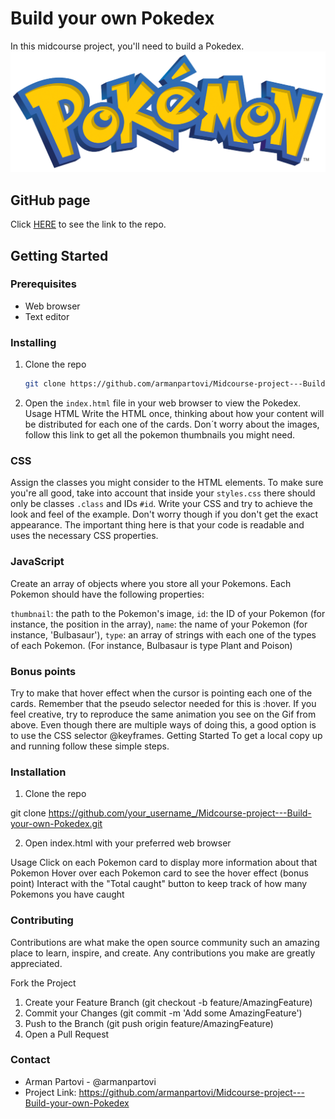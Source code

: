 # Build your own Pokedex

In this midcourse project, you'll need to build a Pokedex.
<img src="https://github.com/armanpartovi/Midcourse-project---Build-your-own-Pokedex/blob/main/media/pokemon_logo.png" alt="Alt text" title="Optional title">

## GitHub page
Click [HERE](https://devcodepush.github.io/Midcourse-project---Build-your-own-Pokedex/) to see the link to the repo.

## Getting Started

### Prerequisites

- Web browser
- Text editor

### Installing

1. Clone the repo

   ```sh
   git clone https://github.com/armanpartovi/Midcourse-project---Build-your-own-Pokedex.git

   ```

2. Open the `index.html` file in your web browser to view the Pokedex.
   Usage
   HTML
   Write the HTML once, thinking about how your content will be distributed for each one of the cards. Don´t worry about the images, follow this link to get all the pokemon thumbnails you might need.

### CSS
Assign the classes you might consider to the HTML elements. To make sure you're all good, take into account that inside your `styles.css` there should only be classes `.class` and IDs `#id`. Write your CSS and try to achieve the look and feel of the example. Don't worry though if you don't get the exact appearance. The important thing here is that your code is readable and uses the necessary CSS properties.


### JavaScript
Create an array of objects where you store all your Pokemons. Each Pokemon should have the following properties:

`thumbnail`: the path to the Pokemon's image,
`id`: the ID of your Pokemon (for instance, the position in the array),
`name`: the name of your Pokemon (for instance, 'Bulbasaur'),
`type`: an array of strings with each one of the types of each Pokemon. (For instance, Bulbasaur is type Plant and Poison)


### Bonus points
Try to make that hover effect when the cursor is pointing each one of the cards. Remember that the pseudo selector needed for this is :hover.
If you feel creative, try to reproduce the same animation you see on the Gif from above. Even though there are multiple ways of doing this, a good option is to use the CSS selector @keyframes.
Getting Started
To get a local copy up and running follow these simple steps.


### Installation

1. Clone the repo

git clone https://github.com/your_username_/Midcourse-project---Build-your-own-Pokedex.git

2. Open index.html with your preferred web browser

Usage
Click on each Pokemon card to display more information about that Pokemon
Hover over each Pokemon card to see the hover effect (bonus point)
Interact with the "Total caught" button to keep track of how many Pokemons you have caught

### Contributing
Contributions are what make the open source community such an amazing place to learn, inspire, and create. Any contributions you make are greatly appreciated.

Fork the Project

1. Create your Feature Branch (git checkout -b feature/AmazingFeature)
2. Commit your Changes (git commit -m 'Add some AmazingFeature')
3. Push to the Branch (git push origin feature/AmazingFeature)
4. Open a Pull Request

### Contact
- Arman Partovi - @armanpartovi
- Project Link: https://github.com/armanpartovi/Midcourse-project---Build-your-own-Pokedex
